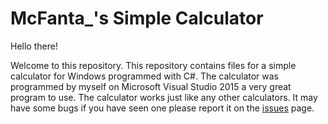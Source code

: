 # McFanta_'s Simple Calculator

Hello there!

Welcome to this repository. This repository contains files for a simple calculator for Windows programmed with C#. 
The calculator was programmed by myself on Microsoft Visual Studio 2015 a very great program to use. The calculator works just like any other calculators. It may have some bugs if you have seen one please report it on the <a href="https://github.com/McFanta/Simple-Calculator/issues">issues</a> page. 
